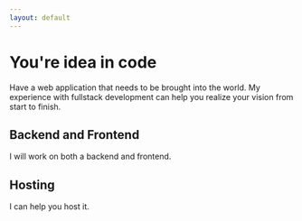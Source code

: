 ```yaml
---
layout: default
---
```


# You're idea in code

Have a web application that needs to be brought into the world. My experience with fullstack development can help you realize your vision from start to finish.

## Backend and Frontend

I will work on both a backend and frontend.

## Hosting

I can help you host it.
